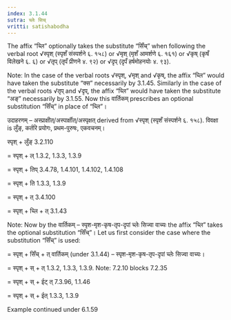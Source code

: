 ```yaml
---
index: 3.1.44
sutra: च्लेः सिच्
vritti: satishabodha
---
```



The affix “च्लि” optionally takes the substitute “सिँच्” when following the verbal root √स्पृश् (स्पृशँ संस्पर्शने ६. १५८) or √मृश् (मृशँ आमर्शणे ६. १६१) or √कृष् (कृषँ विलेखने ६. ६) or √तृप् (तृपँ प्रीणने ४. ९२) or √दृप् (दृपँ हर्षमोहनयोः ४. ९३).


Note: In the case of the verbal roots √स्पृश्, √मृश् and √कृष्, the affix “च्लि” would have taken the substitute “क्स” necessarily by 3.1.45. Similarly in the case of the verbal roots √तृप् and √दृप्, the affix “च्लि” would have taken the substitute “अङ्” necessarily by 3.1.55. Now this वार्तिकम् prescribes an optional substitution “सिँच्” in place of “च्लि”।


उदाहरणम् – अस्प्राक्षीत्/अस्पार्क्षीत्/अस्पृक्षत् derived from √स्पृश् (स्पृशँ संस्पर्शने ६. १५८). विवक्षा is लुँङ्, कर्तरि प्रयोगः, प्रथम-पुरुषः, एकवचनम्।


स्पृश् + लुँङ् 3.2.110

= स्पृश् + ल् 1.3.2, 1.3.3, 1.3.9

= स्पृश् + तिप् 3.4.78, 1.4.101, 1.4.102, 1.4.108

= स्पृश् + ति 1.3.3, 1.3.9

= स्पृश् + त् 3.4.100

= स्पृश् + च्लि + त् 3.1.43


Note: Now by the वार्तिकम् – स्पृश-मृश-कृष-तृप-दृपां च्लेः सिज्वा वाच्यः the affix “च्लि” takes the optional substitution “सिँच्”। Let us first consider the case where the substitution “सिँच्” is used:


= स्पृश् + सिँच् + त् वार्तिकम् (under 3.1.44) – स्पृश-मृश-कृष-तृप-दृपां च्लेः सिज्वा वाच्यः।

= स्पृश् + स् + त् 1.3.2, 1.3.3, 1.3.9. Note: 7.2.10 blocks 7.2.35

= स्पृश् + स् + ईट् त् 7.3.96, 1.1.46

= स्पृश् + स् + ईत् 1.3.3, 1.3.9


Example continued under 6.1.59

